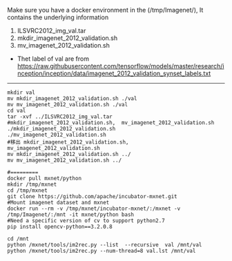 Make sure you have a docker environment
in the (/tmp/Imagenet/), It contains the underlying information
1. ILSVRC2012_img_val.tar
2. mkdir_imagenet_2012_validation.sh
3. mv_imagenet_2012_validation.sh

* Thet label of val are from
https://raw.githubusercontent.com/tensorflow/models/master/research/inception/inception/data/imagenet_2012_validation_synset_labels.txt

***

    mkdir val
    mv mkdir_imagenet_2012_validation.sh ./val
    mv mv_imagenet_2012_validation.sh ./val
    cd val
    tar -xvf ../ILSVRC2012_img_val.tar
    #mkdir_imagenet_2012_validation.sh,  mv_imagenet_2012_validation.sh 
    ./mkdir_imagenet_2012_validation.sh
    ./mv_imagenet_2012_validation.sh
    #移出 mkdir_imagenet_2012_validation.sh,  mv_imagenet_2012_validation.sh
    mv mkdir_imagenet_2012_validation.sh ../
    mv mv_imagenet_2012_validation.sh ../
    
    #=========
    docker pull mxnet/python
    mkdir /tmp/mxnet
    cd /tmp/mxnet
    git clone https://github.com/apache/incubator-mxnet.git
    #Mount imagenet dataset and mxnet
    docker run --rm -v /tmp/mxnet/incubator-mxnet/:/mxnet -v /tmp/Imagenet/:/mnt -it mxnet/python bash
    #Need a specific version of cv to support python2.7
    pip install opencv-python==3.2.0.8

    cd /mnt
    python /mxnet/tools/im2rec.py --list  --recursive  val /mnt/val
    python /mxnet/tools/im2rec.py --num-thread=8 val.lst /mnt/val
